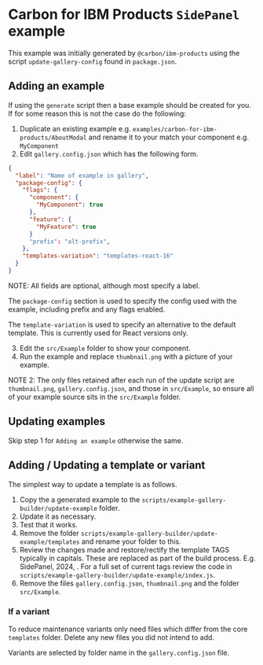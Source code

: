 # Carbon for IBM Products `SidePanel` example

This example was initially generated by `@carbon/ibm-products` using the script
`update-gallery-config` found in `package.json`.

## Adding an example

If using the `generate` script then a base example should be created for you. If
for some reason this is not the case do the following:

1. Duplicate an existing example e.g.
   `examples/carbon-for-ibm-products/AboutModal` and rename it to your match
   your component e.g. `MyComponent`
2. Edit `gallery.config.json` which has the following form.

```json
{
  "label": "Name of example in gallery",
  "package-config": {
    "flags": {
      "component": {
        "MyComponent": true
      },
      "feature": {
        "MyFeature": true
      }
      "prefix": "alt-prefix",
    },
    "templates-variation": "templates-react-16"
  }
}
```

NOTE: All fields are optional, although most specify a label.

The `package-config` section is used to specify the config used with the
example, including prefix and any flags enabled.

The `template-variation` is used to specify an alternative to the default
template. This is currently used for React versions only.

3. Edit the `src/Example` folder to show your component.
4. Run the example and replace `thumbnail.png` with a picture of your example.

NOTE 2: The only files retained after each run of the update script are
`thumbnail.png`, `gallery.config.json`, and those in `src/Example`, so ensure
all of your example source sits in the `src/Example` folder.

## Updating examples

Skip step 1 for `Adding an example` otherwise the same.

## Adding / Updating a template or variant

The simplest way to update a template is as follows.

1. Copy the a generated example to the
   `scripts/example-gallery-builder/update-example` folder.
2. Update it as necessary.
3. Test that it works.
4. Remove the folder `scripts/example-gallery-builder/update-example/templates`
   and rename your folder to this.
5. Review the changes made and restore/rectify the template TAGS typically in
   capitals. These are replaced as part of the build process. E.g. SidePanel,
   2024, . For a full set of current tags review the code in
   `scripts/example-gallery-builder/update-example/index.js`.
6. Remove the files `gallery.config.json`, `thumbnail.png` and the folder
   `src/Example`.

### If a variant

To reduce maintenance variants only need files which differ from the core
`templates` folder. Delete any new files you did not intend to add.

Variants are selected by folder name in the `gallery.config.json` file.
